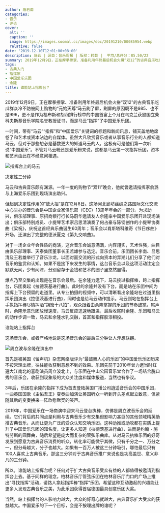```yaml
---
author: 唐若甫
categories:
- 音乐
- 评论
cover:
  alt: ''
  caption: ''
  image: https://images.soomal.cc/images/doc/20191210/00085954.webp
  relative: false
date: '2019-12-10T12:01:00+08:00'
description: 马云 | 源自：音乐周报 | 版权：转载 |  平均/总评分：05.50/22
summary: 2019年12月9日，正在摩拳擦掌、准备利用年终最后机会火拼“双12”的古典音乐吃瓜群众冷不防被网上购物的“元始天尊”马云刷了屏，刷屏的原因既不是985、也不是996，更不是作为福布斯和胡润排行榜中的中国首富上个月在乌克兰获颁国立柴科夫斯基音乐学院名誉教授证书，而是马云“指挥”了中国爱乐乐团……
tags:
- 古典入门
- 指挥家
- 中国爱乐乐团
- 余隆
title: 谁能站上指挥台？
---
```


2019年12月9日，正在摩拳擦掌、准备利用年终最后机会火拼“双12”的古典音乐吃瓜群众冷不防被网上购物的“元始天尊”马云刷了屏，刷屏的原因既不是985、也不是996，更不是作为福布斯和胡润排行榜中的中国首富上个月在乌克兰获颁国立柴科夫斯基音乐学院名誉教授证书，而是马云“指挥”了中国爱乐乐团。

一时间，带有“马云”“指挥”和“中国爱乐”关键词的标题和新闻讯息，铺天盖地地席卷了和艺术或资本沾边的自媒体。虽然大凡欣赏音乐或者从事音乐行业的人都知道马云，但对于那些想必是基数更大的知道马云的人，这极有可是他们第一次听说“中国爱乐”。不管对马云粉还是爱乐粉来说，这都是马云第一次指挥乐团，资本和艺术由此在不经意间相遇。

![指挥台上的马云](https://images.soomal.cc/images/doc/20191210/00085954.webp)





决定性三分钟

马云和古典音乐颇有渊源。一年一度的购物节“双11”晚会，他就曾邀请指挥家俞潞与上海爱乐乐团到现场演出助兴。

但起到决定性作用的“放大招”是在12月8日。这场河北廊坊丝绸之路国际文化交流中心举办的音乐会是中国企业家俱乐部（CEC）13周年年会的一部分。为求助兴，俱乐部理事、原招商银行行长马蔚华邀请友人余隆率中国爱乐乐团开赴现场演出；俱乐部特别成员、小提琴艺术家吕思清演奏了何占豪与陈钢创作的小提琴协奏曲《梁祝》，庆祝这首经典乐曲诞生60周年；音乐会以肖斯塔科维奇《节日序曲》开场，还演出了完整的德沃夏克《第九交响曲》。

对于一场企业年会性质的商演，这台音乐会诚意满满，内容翔实，艺术性强，曲目由俱乐部理事、天泰集团董事长王若雄参与选定。音乐会前，乐团团长李南、吕思清及王若雄举行了音乐沙龙，以面对面交流的形式向资本的弄潮儿们分享了他们对音乐的鉴赏和认知。如果不是接下来发生的事情，这台音乐会以及这项活动注定会默默无闻，少有问津，分别留存于金钱和艺术的圈子里悠然自得。

爆点乃至交集的出现是在音乐会最后。在余隆力邀下，马云接过指挥棒，跨上指挥台，乐团奏起《拉德茨基进行曲》。此时的余隆并没有下台，而是站在乐团中间为指挥上下台预留的走道里。从专业拍摄的视频中，可以清晰看出余隆站在过道里指挥乐团演出《拉德茨基进行曲》，同时也是给马云动作提示。马云则站在指挥台上手执指挥棒尽情挥洒“胡笳十八拍”，观众跟着由余隆掌握的乐团的节奏鼓掌。尾声时，余隆示意乐团放慢速度，马云反应迅速地跟进，最后收尾时余隆、乐团和马云的动作步调一致，马云和余隆水乳交融，首富和指挥胶漆相投。

谁能站上指挥台

这场音乐会，或者严格地说是这场音乐会的最后三分钟让人浮想联翩。

![周立波与余隆在演出中](https://images.soomal.cc/images/doc/20100202/00003914_01.webp)





首先是被英国《留声机》杂志网络版评为“最鼓舞人心的乐团”的中国爱乐乐团历来不按常理出牌，往往能收获到意想不到的效果。乐团先前于2010年曾力邀当时红遍大江南北的喜剧演员周立波北上，与乐团在中山公园音乐堂合作了一场结合脱口秀的音乐会，收获到现象级的大众关注度和媒体报道，当然也有争议。

3年后，乐团在余隆的指挥下成为首支登陆英国广播公司逍遥音乐会的中国乐团，一曲英国国歌《主佑吾王》变奏曲加演让英国听众一听到开头差点起立致意，但紧随其后的变奏换来一阵欣慰默契的笑声。

2019年，中国爱乐在一场商演中迎来马云登台执棒，仿佛是周立波音乐会的延续。它们背后的共同点是利用与古典音乐少有交集但影响力甚巨的其他领域精英助推古典音乐，从而让更为广泛的受众认知交响乐团。这种助推或助攻都在实质上提升了中国爱乐乐团的知名度，让更多人知道《拉德茨基进行曲》，进而是约翰・施特劳斯的圆舞曲，随后希望是庞大而复杂的管弦乐曲库。从对马云执棒乐团的好奇发展到愿意为古典音乐消费的听众，转化率可能微乎其微，只有千分之一、万分之一，但分母越大，分子也越大。如果有一百万人被这三分钟吸引，哪怕最后只有100人喜欢上古典音乐，那这三分钟对于古典音乐推广来说也是功高盖世、意义非凡的三分钟。

所以，谁能站上指挥台呢？任何对于扩大古典音乐受众有益的人都值得被邀请到指挥台上去。基于同样的理念，柏林音乐厅管弦乐团在柏林音乐厅门口的广场上推出“寻找指挥”活动，请路人拿起指挥棒“指挥”乐团，希望这种互动激起的兴趣能让更多人发现古典音乐之美，为此乐团获得首届德国最具创意乐团大奖。

当然，站上指挥台的人影响力越大，大众的好奇心就越大，古典音乐扩大受众的获益越大。中国爱乐的下一个目标，会是不按理出牌的谁呢？